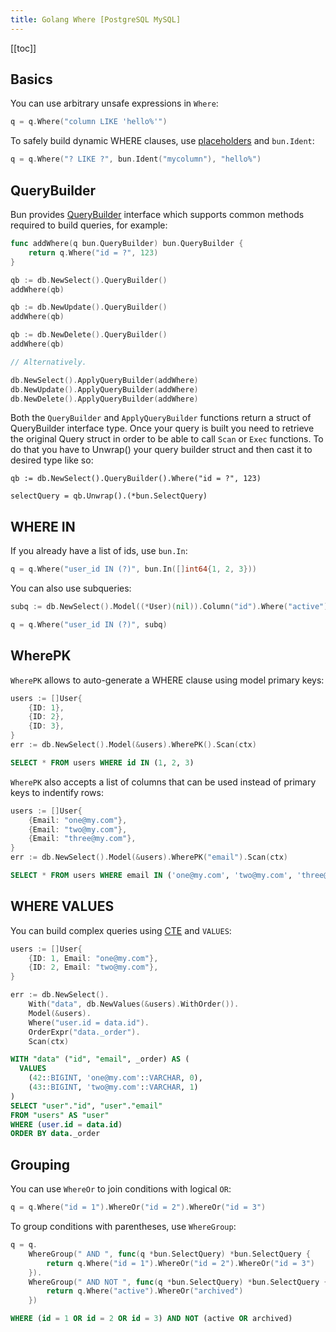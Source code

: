 ```yaml
---
title: Golang Where [PostgreSQL MySQL]
---
```


<CoverImage title="Golang Where PostgreSQL MySQL" />

[[toc]]

## Basics

You can use arbitrary unsafe expressions in `Where`:

```go
q = q.Where("column LIKE 'hello%'")
```

To safely build dynamic WHERE clauses, use [placeholders](placeholders.md) and `bun.Ident`:

```go
q = q.Where("? LIKE ?", bun.Ident("mycolumn"), "hello%")
```

## QueryBuilder

Bun provides [QueryBuilder](https://pkg.go.dev/github.com/uptrace/bun#QueryBuilder) interface which
supports common methods required to build queries, for example:

```go
func addWhere(q bun.QueryBuilder) bun.QueryBuilder {
    return q.Where("id = ?", 123)
}

qb := db.NewSelect().QueryBuilder()
addWhere(qb)

qb := db.NewUpdate().QueryBuilder()
addWhere(qb)

qb := db.NewDelete().QueryBuilder()
addWhere(qb)

// Alternatively.

db.NewSelect().ApplyQueryBuilder(addWhere)
db.NewUpdate().ApplyQueryBuilder(addWhere)
db.NewDelete().ApplyQueryBuilder(addWhere)
```

Both the `QueryBuilder` and `ApplyQueryBuilder` functions return a struct of QueryBuilder interface type. 
Once your query is built you need to retrieve the original Query struct in order to be able to call `Scan` or `Exec` functions. 
To do that you have to Unwrap() your query builder struct and then cast it to desired type like so:

```
qb := db.NewSelect().QueryBuilder().Where("id = ?", 123)

selectQuery = qb.Unwrap().(*bun.SelectQuery)
```

## WHERE IN

If you already have a list of ids, use `bun.In`:

```go
q = q.Where("user_id IN (?)", bun.In([]int64{1, 2, 3}))
```

You can also use subqueries:

```go
subq := db.NewSelect().Model((*User)(nil)).Column("id").Where("active")

q = q.Where("user_id IN (?)", subq)
```

## WherePK

`WherePK` allows to auto-generate a WHERE clause using model primary keys:

```go
users := []User{
    {ID: 1},
    {ID: 2},
    {ID: 3},
}
err := db.NewSelect().Model(&users).WherePK().Scan(ctx)
```

```sql
SELECT * FROM users WHERE id IN (1, 2, 3)
```

`WherePK` also accepts a list of columns that can be used instead of primary keys to indentify rows:

```go
users := []User{
	{Email: "one@my.com"},
	{Email: "two@my.com"},
	{Email: "three@my.com"},
}
err := db.NewSelect().Model(&users).WherePK("email").Scan(ctx)
```

```sql
SELECT * FROM users WHERE email IN ('one@my.com', 'two@my.com', 'three@my.com')
```

## WHERE VALUES

You can build complex queries using [CTE](query-common-table-expressions.md) and `VALUES`:

```go
users := []User{
	{ID: 1, Email: "one@my.com"},
	{ID: 2, Email: "two@my.com"},
}

err := db.NewSelect().
	With("data", db.NewValues(&users).WithOrder()).
	Model(&users).
	Where("user.id = data.id").
	OrderExpr("data._order").
	Scan(ctx)
```

```sql
WITH "data" ("id", "email", _order) AS (
  VALUES
    (42::BIGINT, 'one@my.com'::VARCHAR, 0),
    (43::BIGINT, 'two@my.com'::VARCHAR, 1)
)
SELECT "user"."id", "user"."email"
FROM "users" AS "user"
WHERE (user.id = data.id)
ORDER BY data._order
```

## Grouping

You can use `WhereOr` to join conditions with logical `OR`:

```go
q = q.Where("id = 1").WhereOr("id = 2").WhereOr("id = 3")
```

To group conditions with parentheses, use `WhereGroup`:

```go
q = q.
	WhereGroup(" AND ", func(q *bun.SelectQuery) *bun.SelectQuery {
		return q.Where("id = 1").WhereOr("id = 2").WhereOr("id = 3")
	}).
	WhereGroup(" AND NOT ", func(q *bun.SelectQuery) *bun.SelectQuery {
		return q.Where("active").WhereOr("archived")
	})
```

```sql
WHERE (id = 1 OR id = 2 OR id = 3) AND NOT (active OR archived)
```
